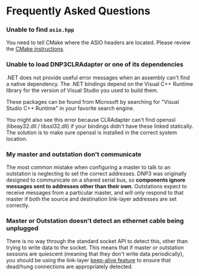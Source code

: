 # Frequently Asked Questions

### Unable to find `asio.hpp`

You need to tell CMake where the ASIO headers are located. Please review the [CMake instructions](../build/cmake.md).

### Unable to load DNP3CLRAdapter or one of its dependencies

.NET does not provide useful error messages when an assembly can't find a native dependency. The .NET
bindings depend on the Visual C++ Runtime library for the version of Visual Studio you used to build them.

These packages can be found from Microsoft by searching for "Visual Studio C++ Runtime" in your favorite search engine.

You might also see this error because CLRAdapter can't find openssl (libeay32.dll / libssl32.dll) if your bindings didn't have
these linked statically. The solution is to make sure openssl is installed in the correct system location.

### My master and outstation don't communicate

The most common mistake when configuring a master to talk to an outstation is neglecting to set the correct addresses.
DNP3 was originally designed to communicate on a shared serial bus, so **components ignore messages sent to addresses
other than their own**. Outstations expect to receive messages from a particular master, and will only respond to that
master if both the source and destination link-layer addresses are set correctly.

### Master or Outstation doesn't detect an ethernet cable being unplugged

There is no way through the standard socket API to detect this, other than trying to write data to the socket. This means that if
master or outstation sessions are quiescent (meaning that they don't write data periodically), you should be using the link-layer
[keep-alive feature](../api/linklayer.md#keep-alives) to ensure that dead/hung connections are appropriately detected.